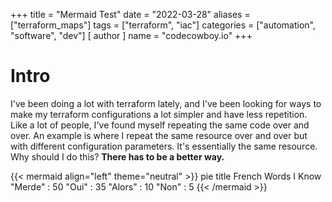 +++
title = "Mermaid Test"
date = "2022-03-28"
aliases = ["terraform_maps"]
tags = ["terraform", "iac"]
categories = ["automation", "software", "dev"]
[ author ]
  name = "codecowboy.io"
+++

# Intro
I've been doing a lot with terraform lately, and I've been looking for ways to make my terraform configurations a lot simpler and have less repetition. Like a lot of people, I've found myself repeating the same code over and over. An example is where I repeat the same resource over and over but with different configuration parameters. It's essentially the same resource. Why should I do this? **There has to be a better way.**


{{< mermaid align="left" theme="neutral" >}}
pie
    title French Words I Know
    "Merde" : 50
    "Oui" : 35
    "Alors" : 10
    "Non" : 5
{{< /mermaid >}}
